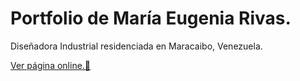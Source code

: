 # **Portfolio de María Eugenia Rivas.**

Diseñadora Industrial residenciada en Maracaibo, Venezuela.

[Ver página online.🤖 ](https://mariarivas-portfolio.netlify.app "Ver página online.")
